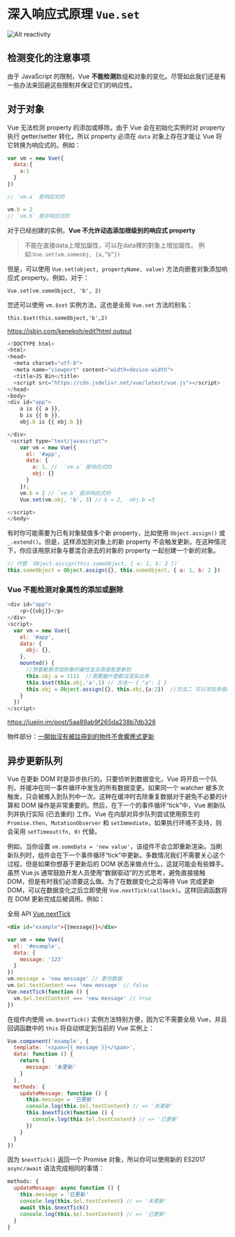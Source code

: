# 深入响应式原理 `Vue.set`

![Alt reactivity](https://cn.vuejs.org/images/data.png)

## 检测变化的注意事项

由于 JavaScript 的限制，Vue **不能检测**数组和对象的变化。尽管如此我们还是有一些办法来回避这些限制并保证它们的响应性。

## 对于对象

Vue 无法检测 property 的添加或移除。由于 Vue 会在初始化实例时对 property 执行 getter/setter 转化，所以 property 必须在 `data` 对象上存在才能让 Vue 将它转换为响应式的。例如：

```js
var vm = new Vue({
  data:{
    a:1
  }
})

// `vm.a` 是响应式的

vm.b = 2
// `vm.b` 是非响应式的
```

对于已经创建的实例，**Vue 不允许动态添加根级别的响应式 property**

> 不能在直接data上增加屬性，可以在data裡的對象上增加屬性。 例如:`Vue.set(vm.someobj, {a,”b”})`

但是，可以使用 `Vue.set(object, propertyName, value)` 方法向嵌套对象添加响应式 property。例如，对于：

`Vue.set(vm.someObject, 'b', 2)`

您还可以使用 `vm.$set` 实例方法，这也是全局 `Vue.set` 方法的别名：

`this.$set(this.someObject,'b',2)`

https://jsbin.com/kenekoh/edit?html,output

```js
<!DOCTYPE html>
<html>
<head>
  <meta charset="utf-8">
  <meta name="viewport" content="width=device-width">
  <title>JS Bin</title>
  <script src="https://cdn.jsdelivr.net/vue/latest/vue.js"></script>
</head>
<body>
<div id="app">
    a is {{ a }},
    b is {{ b }},
    obj.b is {{ obj.b }}

</div>
 <script type="text/javascript">
    var vm = new Vue({
      el: '#app',
      data: {
        a: 1, //  `vm.a` 是响应式的
        obj: {}
      }
    });
    vm.b = 2 // `vm.b` 是非响应式的
    Vue.set(vm.obj, 'b', 3) // b = 2,  obj.b =3

</script>
</body>
```

有时你可能需要为已有对象赋值多个新 property，比如使用 `Object.assign()` 或 `_.extend()`。但是，这样添加到对象上的新 property 不会触发更新。在这种情况下，你应该用原对象与要混合进去的对象的 property 一起创建一个新的对象。

```js
// 代替 `Object.assign(this.someObject, { a: 1, b: 2 })`
this.someObject = Object.assign({}, this.someObject, { a: 1, b: 2 })
```

### Vue 不能检测对象属性的添加或删除

```js
<div id="app">
    <p>{{obj}}</p>
</div>
<script>
  var vm = new Vue({
    el: '#app',
    data: {
      obj: {},
    },
    mounted() {
      //想要動態添加對象的屬性並且頁面能更新到
      this.obj.a = 1111  //瀏覽器什麼都沒渲染出來
      this.$set(this.obj,'a',1) // 方法一 { "a": 1 }
      this.obj = Object.assign({}, this.obj,{a:2})  //方法二 可以添加多個屬性 //{ "a": 2 }
    }
  })
</script>
```
https://juejin.im/post/5aa89ab9f265da238b7db328  


物件部分：[一開始沒有被註冊到的物件不會響應式更新](https://pjchender.blogspot.com/2017/05/vue-vue-reactivity.html)  

## 异步更新队列

Vue 在更新 DOM 时是异步执行的。只要侦听到数据变化，Vue 将开启一个队列，并缓冲在同一事件循环中发生的所有数据变更。如果同一个 watcher 被多次触发，只会被推入到队列中一次。这种在缓冲时去除重复数据对于避免不必要的计算和 DOM 操作是非常重要的。然后，在下一个的事件循环“tick”中，Vue 刷新队列并执行实际 (已去重的) 工作。Vue 在内部对异步队列尝试使用原生的 `Promise.then`、`MutationObserver` 和 `setImmediate`，如果执行环境不支持，则会采用 `setTimeout(fn, 0)` 代替。


例如，当你设置 `vm.someData = 'new value'`，该组件不会立即重新渲染。当刷新队列时，组件会在下一个事件循环“tick”中更新。多数情况我们不需要关心这个过程，但是如果你想基于更新后的 DOM 状态来做点什么，这就可能会有些棘手。虽然 Vue.js 通常鼓励开发人员使用“数据驱动”的方式思考，避免直接接触 DOM，但是有时我们必须要这么做。为了在数据变化之后等待 Vue 完成更新 DOM，可以在数据变化之后立即使用 `Vue.nextTick(callback)`。这样回调函数将在 DOM 更新完成后被调用。例如：

全局 API [Vue.nextTick](https://cn.vuejs.org/v2/api/#Vue-nextTick)

```html
<div id="example">{{message}}</div>
```

```js
var vm = new Vue({
  el: '#example',
  data: {
    message: '123'
  }
})
vm.message = 'new message' // 更改数据
vm.$el.textContent === 'new message' // false
Vue.nextTick(function () {
  vm.$el.textContent === 'new message' // true
})
```

在组件内使用 `vm.$nextTick()` 实例方法特别方便，因为它不需要全局 Vue，并且回调函数中的 `this` 将自动绑定到当前的 Vue 实例上：

```js
Vue.component('example', {
  template: '<span>{{ message }}</span>',
  data: function () {
    return {
      message: '未更新'
    }
  },
  methods: {
    updateMessage: function () {
      this.message = '已更新'
      console.log(this.$el.textContent) // => '未更新'
      this.$nextTick(function () {
        console.log(this.$el.textContent) // => '已更新'
      })
    }
  }
})
```

因为 `$nextTick()` 返回一个 Promise 对象，所以你可以使用新的 ES2017 `async/await` 语法完成相同的事情：

```js
methods: {
  updateMessage: async function () {
    this.message = '已更新'
    console.log(this.$el.textContent) // => '未更新'
    await this.$nextTick()
    console.log(this.$el.textContent) // => '已更新'
  }
}
```
